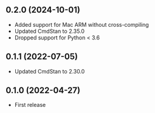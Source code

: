 ## 0.2.0 (2024-10-01)

- Added support for Mac ARM without cross-compiling
- Updated CmdStan to 2.35.0
- Dropped support for Python < 3.6

## 0.1.1 (2022-07-05)

- Updated CmdStan to 2.30.0

## 0.1.0 (2022-04-27)

- First release
